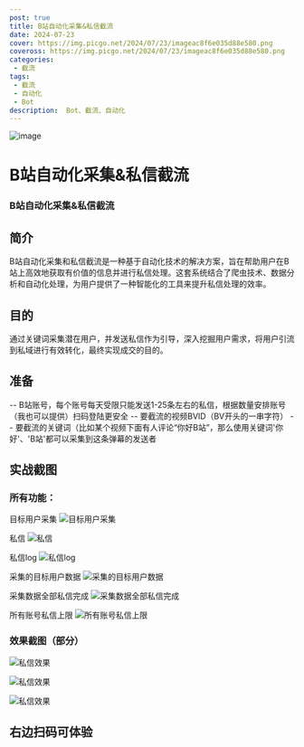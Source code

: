 ```yaml
---
post: true
title: B站自动化采集&私信截流
date: 2024-07-23
cover: https://img.picgo.net/2024/07/23/imageac8f6e035d88e580.png
coveross: https://img.picgo.net/2024/07/23/imageac8f6e035d88e580.png
categories:
 - 截流
tags:
 - 截流
 - 自动化
 - Bot
description:  Bot、截流、自动化
---
```

![image](https://img.picgo.net/2024/07/23/imageac8f6e035d88e580.png)

# B站自动化采集&私信截流

### B站自动化采集&私信截流
## 简介
B站自动化采集和私信截流是一种基于自动化技术的解决方案，旨在帮助用户在B站上高效地获取有价值的信息并进行私信处理。这套系统结合了爬虫技术、数据分析和自动化处理，为用户提供了一种智能化的工具来提升私信处理的效率。

## 目的
通过关键词采集潜在用户，并发送私信作为引导，深入挖掘用户需求，将用户引流到私域进行有效转化，最终实现成交的目的。

## 准备
-- B站账号，每个账号每天受限只能发送1-25条左右的私信，根据数量安排账号（我也可以提供）扫码登陆更安全
-- 要截流的视频BVID（BV开头的一串字符）
-- 要截流的关键词（比如某个视频下面有人评论“你好B站”，那么使用关键词'你好'、'B站'都可以采集到这条弹幕的发送者

## 实战截图

### 所有功能：

目标用户采集
![目标用户采集](https://img.picgo.net/2024/07/22/image9e262f7e1be53363.png)

私信
![私信](https://img.picgo.net/2024/07/22/imagefe36f897558021d4.png)

私信log
![私信log](https://img.picgo.net/2024/07/22/imagee9688d18cc37e31d.png)

采集的目标用户数据
![采集的目标用户数据](https://img.picgo.net/2024/07/22/imagef597784bc46930f6.png)

采集数据全部私信完成
![采集数据全部私信完成](https://img.picgo.net/2024/07/22/image6a115771972343b8.png)

所有账号私信上限
![所有账号私信上限](https://img.picgo.net/2024/07/23/image777f54081f8a4481.png)

### 效果截图（部分）

![私信效果](https://img.picgo.net/2024/07/23/image7c888b1e7b8f89c2.png)

![私信效果](https://img.picgo.net/2024/07/23/image93016cb6bda7920e.png)

![私信效果](https://img.picgo.net/2024/07/23/image6f6f7fc6093583c4.png)

## 右边扫码可体验
